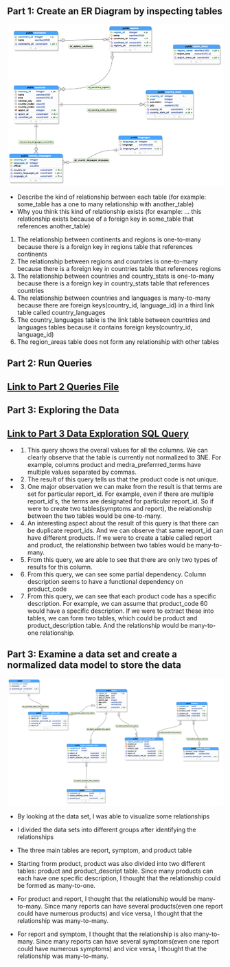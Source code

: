 ## Part 1: Create an ER Diagram by inspecting tables

![list create](img/part1_nation_subset_er_diagram.png)

* Describe the kind of relationship between each table (for example: some_table has a one to many relationship with another_table)
* Why you think this kind of relationship exists (for example: … this relationship exists because of a foreign key in some_table that references another_table)

1. The relationship between continents and regions is one-to-many because there is a foreign key in regions table that references continents
2. The relationship between regions and countries is one-to-many because there is a foreign key in countries table that references regions
3. The relationship between countries and country_stats is one-to-many because there is a foreign key in country_stats table that references countries
4. The relationship between countries and languages is many-to-many because there are foreign keys(country_id, language_id) in a third link table called country_languages 
5. The country_languages table is the link table between countries and languages tables because it contains foreign keys(country_id, language_id)
6. The region_areas table does not form any relationship with other tables

## Part 2: Run Queries

## [Link to Part 2 Queries File](src/part2_queries.sql) 


## Part 3: Exploring the Data

## [Link to Part 3 Data Exploration SQL Query](src/part3_03_explore.sql) 

* 1. This query shows the overall values for all the columns. We can clearly observe that the table is currently not normalized to 3NE. For example, columns product and medra_preferrred_terms have multiple values separated by commas.

* 2. The result of this query tells us that the product code is not unique.

* 3. One major observation we can make from the result is that terms are set for particular report_id. For example, even if there are multiple report_id's, the terms are designated for particular report_id. So if were to create two tables(symptoms and report), the relationship between the two tables would be one-to-many.

* 4. An interesting aspect about the result of this query is that there can be duplicate report_ids. And we can observe that same report_id can have different products. If we were to create a table called report and product, the relationship between two tables would be many-to-many.

* 5. From this query, we are able to see that there are only two types of results for this column.

* 6. From this query, we can see some partial dependency. Column description seems to have a functional dependency on product_code

* 7. From this query, we can see that each  product code has a specific description. For example, we can assume that product_code 60 would have a specific description. If we were to extract these into tables, we can form two tables, which could be product and product_description table. And the relationship would be many-to-one relationship.

## Part 3: Examine a data set and create a normalized data model to store the data


![list create](src/part3_03_caers_er_diagram.png)


* By looking at the data set, I was able to visualize some relationships

* I divided the data sets into different groups after identifying the relationships

* The three main tables are report, symptom, and product table

* Starting frorm product, product was also divided into two different tables: product and product_descript table. Since many products can each 
have one specific description, I thought that the relationship could be formed as many-to-one.

* For product and report, I thought that the relationship would be many-to-many. Since many reports can have several products(even one 
report could have numerous products) and vice versa, I thought that the relationship was many-to-many. 

* For report and symptom, I thought that the relationship is also many-to-many. Since many reports can have several symptoms(even one 
report could have numerous symptoms) and vice versa, I thought that the relationship was many-to-many. 
